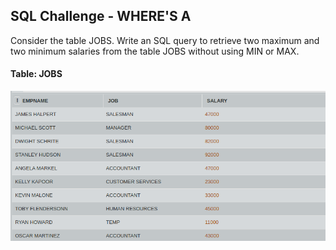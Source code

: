 ## SQL Challenge - WHERE'S A

Consider the table JOBS. Write an SQL query to retrieve two maximum and two minimum salaries from the table JOBS without using MIN or MAX.

#### Table: JOBS

![Test Image1](ss.png)
